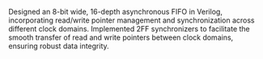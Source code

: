 Designed an 8-bit wide, 16-depth asynchronous FIFO in Verilog, incorporating read/write pointer management and synchronization across different clock domains. Implemented 2FF synchronizers to facilitate the smooth transfer of read and write pointers between clock domains, ensuring robust data integrity.
